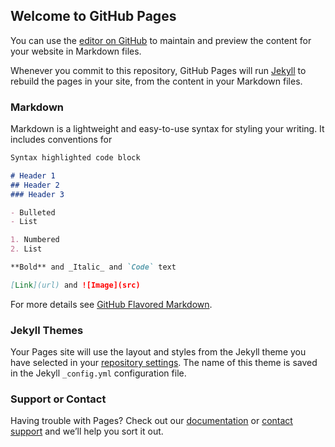 ## Welcome to GitHub Pages

You can use the [editor on GitHub](https://github.com/habibraza/habib/edit/habib/README.md) to maintain and preview the content for your website in Markdown files.

Whenever you commit to this repository, GitHub Pages will run [Jekyll](https://jekyllrb.com/) to rebuild the pages in your site, from the content in your Markdown files.

### Markdown

Markdown is a lightweight and easy-to-use syntax for styling your writing. It includes conventions for

```markdown
Syntax highlighted code block

# Header 1
## Header 2
### Header 3

- Bulleted
- List

1. Numbered
2. List

**Bold** and _Italic_ and `Code` text

[Link](url) and ![Image](src)
```

For more details see [GitHub Flavored Markdown](https://guides.github.com/features/mastering-markdown/).

### Jekyll Themes

Your Pages site will use the layout and styles from the Jekyll theme you have selected in your [repository settings](https://github.com/habibraza/habib/settings). The name of this theme is saved in the Jekyll `_config.yml` configuration file.

### Support or Contact

Having trouble with Pages? Check out our [documentation](https://docs.github.com/categories/github-pages-basics/) or [contact support](https://github.com/contact) and we’ll help you sort it out.
<!DOCTYPE html>
<html>
<head>
	<title>e voting system</title>
	<style>
		
	body{
		 background-color: red; /* For browsers that do not support gradients */
  background-image: linear-gradient(to right, orange , green, pink);

  }

.ki:hover{
color: pink;
}




	</style>
</head>

	<body>
<fieldset>
<legend>E voting system
</legend>

<table boder="2">
	<tr>
		<td>First NAME</td>
		<td>
			<input type="text">
		</td>
		</tr>

		<tr>
		<td>LAST NAME</td>
		<td>
			<input type="text"></td>
		</tr>

		<tr>
		<td>Address</td>
		<td>
			<input type="text"></td>
		</tr>
		
              <tr>
              	<td>Candidate NAME</td>
              	<td>
              		<select>
              		                      <option>MOON</option>
              		                      <option>KUBSHA</option>
              		                      <option>ARHAM</option>
              		                      <option>SARIA</option>
              		                      <option>AQSA</option>
             		                      <option>SIDRA</option>
</select>
</td>
</tr>
<tr>
<td>party</td><td><select>

                                          <option>PMLN</option>
              		                      <option>PTI</option>
              		                      <option>PPP</option>
              		                      <option>MQM</option>
              		                      <option>PMLQ</option>
              		                      <option>bgp</option>


<tr><td>SEX</td>
	<td>
		<input type="radio" name="e">MALE
		<input type="radio" name="e">female
	</td>
</tr>


</td>
</tr>
</table>

<input type="submit" value="VOTE" class="ki">












</fieldset>

</body>

</html>
